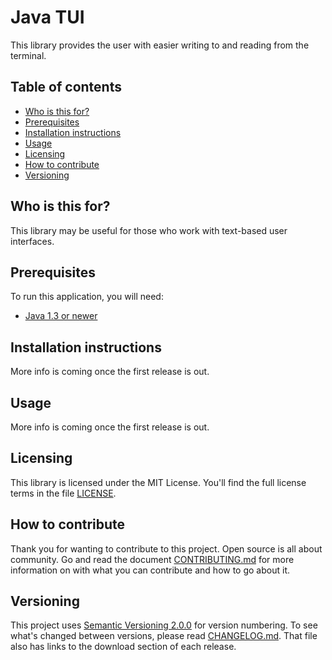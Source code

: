 # Java TUI
This library provides the user with easier writing to and reading from the 
terminal.

## Table of contents
* [Who is this for?](#who-is-this-for)
* [Prerequisites](#prerequisites)
* [Installation instructions](#installation-instructions)
* [Usage](#usage)
* [Licensing](#licensing)
* [How to contribute](#how-to-contribute)
* [Versioning](#versioning)

## Who is this for?
This library may be useful for those who work with text-based user interfaces.

## Prerequisites
To run this application, you will need:

* [Java 1.3 or newer][2]

## Installation instructions
More info is coming once the first release is out.

## Usage
More info is coming once the first release is out.

## Licensing
This library is licensed under the MIT License. You'll find the full license 
terms in the file [LICENSE][3].

## How to contribute
Thank you for wanting to contribute to this project. Open source is all about 
community. Go and read the document [CONTRIBUTING.md][12] for more information 
on with what you can contribute and how to go about it.

## Versioning
This project uses [Semantic Versioning 2.0.0][13] for version numbering. To see 
what's changed between versions, please read [CHANGELOG.md][14]. That file also 
has links to the download section of each release.


[2]: https://java.com/download/
[3]: LICENSE
[12]: CONTRIBUTING.md
[13]: http://semver.org/
[14]: CHANGELOG.md
